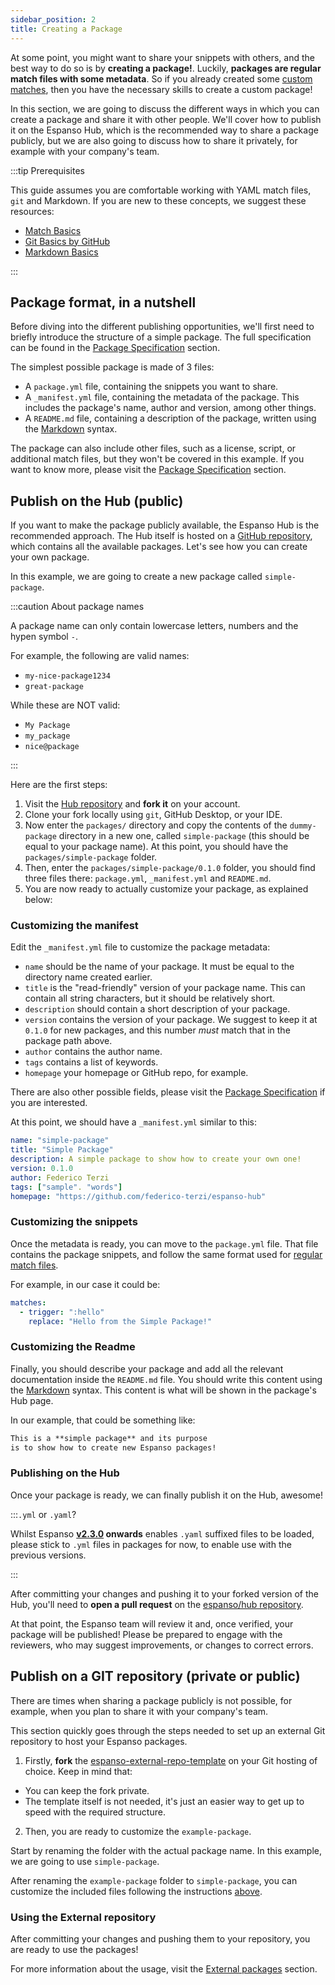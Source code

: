 ```yaml
---
sidebar_position: 2
title: Creating a Package
---
```

At some point, you might want to share your snippets with others, and the best way to do so is by **creating a package!**.
Luckily, **packages are regular match files with some metadata**.
So if you already created some [custom matches](../../matches/basics), then you have the necessary skills to create a custom package!

In this section, we are going to discuss the different ways in which you can create a package and share it with other people.
We'll cover how to publish it on the Espanso Hub, which is the recommended way to share a package publicly, but we are also going to discuss how to share it privately, for example with your company's team.

:::tip Prerequisites

This guide assumes you are comfortable working with YAML match files,
`git` and Markdown.
If you are new to these concepts, we suggest these resources:
* [Match Basics](../../matches/basics)
* [Git Basics by GitHub](https://docs.github.com/en/get-started/quickstart/hello-world)
* [Markdown Basics](https://programminghistorian.org/en/lessons/getting-started-with-markdown)

:::

## Package format, in a nutshell

Before diving into the different publishing opportunities,
we'll first need to briefly introduce the structure of a simple package.
The full specification can be found in the [Package Specification](../package-specification)
section.

The simplest possible package is made of 3 files:

* A `package.yml` file, containing the snippets you want to share.
* A `_manifest.yml` file, containing the metadata of the package.
This includes the package's name, author and version, among other things.
* A `README.md` file, containing a description of the package, written using the [Markdown](https://en.wikipedia.org/wiki/Markdown) syntax.

The package can also include other files, such as a license, script, or additional match files, but they won't be covered in this example.
If you want to know more, please visit the [Package Specification](../package-specification) section.

## Publish on the Hub (public)

If you want to make the package publicly available, the
Espanso Hub is the recommended approach.
The Hub itself is hosted on a [GitHub repository](https://github.com/espanso/hub), which contains all the available packages.
Let's see how you can create your own package.

In this example, we are going to create a new package called `simple-package`.

:::caution About package names

A package name can only contain lowercase letters, numbers and the hypen symbol `-`.

For example, the following are valid names:

* `my-nice-package1234`
* `great-package`

While these are NOT valid:

* `My Package`
* `my_package`
* `nice@package`

:::

Here are the first steps:

1. Visit the [Hub repository](https://github.com/espanso/hub) and **fork it** on your account.
2. Clone your fork locally using `git`, GitHub Desktop, or your IDE.
3. Now enter the `packages/` directory and copy the contents of the `dummy-package` directory in a new one, called `simple-package` (this should be equal to your package name).
At this point, you should have the `packages/simple-package` folder.
4. Then, enter the `packages/simple-package/0.1.0` folder, you should find three files there:
`package.yml`, `_manifest.yml` and `README.md`.
5. You are now ready to actually customize your package, as explained below:

### Customizing the manifest 

Edit the `_manifest.yml` file to customize the package metadata:
  * `name` should be the name of your package. It must be equal to the directory name created earlier.
  * `title` is the "read-friendly" version of your package name. 
  This can contain all string characters, but it should be relatively short.
  * `description` should contain a short description of your package.
  * `version` contains the version of your package. We suggest to keep it at `0.1.0` for new packages, and this number *must* match that in the package path above.
  * `author` contains the author name.
  * `tags` contains a list of keywords.
  * `homepage` your homepage or GitHub repo, for example.

There are also other possible fields, please visit the [Package Specification](../package-specification)
if you are interested.

At this point, we should have a `_manifest.yml` similar to this:

```yaml title="_manifest.yml"
name: "simple-package"
title: "Simple Package"
description: A simple package to show how to create your own one!
version: 0.1.0
author: Federico Terzi
tags: ["sample". "words"]
homepage: "https://github.com/federico-terzi/espanso-hub"
```

### Customizing the snippets

Once the metadata is ready, you can move to the `package.yml` file.
That file contains the package snippets, and follow the same  format used for [regular match files](../../matches/basics).

For example, in our case it could be:

```yaml title="package.yml"
matches:
  - trigger: ":hello"
    replace: "Hello from the Simple Package!"
```

### Customizing the Readme

Finally, you should describe your package and add all the relevant documentation inside the `README.md` file.
You should write this content using the [Markdown](https://en.wikipedia.org/wiki/Markdown) syntax.
This content is what will be shown in the package's Hub page.

In our example, that could be something like:

```md title="README.md"
This is a **simple package** and its purpose
is to show how to create new Espanso packages!
```

### Publishing on the Hub

Once your package is ready, we can finally publish it on the Hub, awesome!

:::`.yml` or `.yaml`?

Whilst Espanso  **[v2.3.0](https://github.com/espanso/espanso/releases/tag/v2.3.0) onwards** enables `.yaml` suffixed files to be loaded, please stick to `.yml`  files in packages for now, to enable use with the previous versions.

:::

After committing your changes and pushing it to your forked version of the Hub, you'll need to **open a pull request** on the [espanso/hub repository](https://github.com/espanso/hub).


At that point, the Espanso team will review it and, once verified, your package will be published! Please be prepared to engage with the reviewers, who may suggest improvements, or changes to correct errors.

## Publish on a GIT repository (private or public) 

There are times when sharing a package publicly is not possible, for example, when you plan to share it with your company's team.

This section quickly goes through the steps needed to set up an external Git repository to host your Espanso packages.

1. Firstly, **fork** the [espanso-external-repo-template](https://github.com/espanso/espanso-external-repo-template)
on your Git hosting of choice. Keep in mind that:
  * You can keep the fork private.
  * The template itself is not needed, it's just an easier way to get up to speed with the required structure.
2. Then, you are ready to customize the `example-package`.

Start by renaming the folder with the actual package name. 
In this example, we are going to use `simple-package`.

After renaming the `example-package` folder to `simple-package`, you can customize the included files following the instructions [above](#customizing-the-manifest).

### Using the External repository

After committing your changes and pushing them to your repository, you are ready to use the packages!

For more information about the usage, visit the [External packages](../external-packages/#git-repositories-1) section.